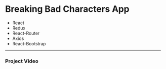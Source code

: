 # Breaking Bad Characters App
* React
* Redux
* React-Router
* Axios
* React-Bootstrap
---
### Project Video
